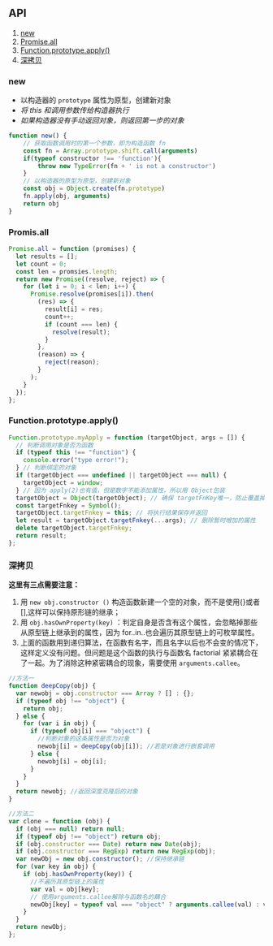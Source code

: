 ## &#x20;API

1. [new](#new)
2. [Promise.all](#Promis.all)
3. [Function.prototype.apply()](<#Function.prototype.apply()>)
4. [深拷贝](#深拷贝)

### new

- 以构造器的 `prototype` 属性为原型，创建新对象
- _将 this 和调用参数传给构造器执行_
- _如果构造器没有手动返回对象，则返回第一步的对象_

```javascript
function new() {
    // 获取函数调用时的第一个参数，即为构造函数 fn
    const fn = Array.prototype.shift.call(arguments)
    if(typeof constructor !== 'function'){
        throw new TypeError(fn + ' is not a constructor')
    }
    // 以构造器的原型为原型，创建新对象
    const obj = Object.create(fn.prototype)
    fn.apply(obj, arguments)
    return obj
}
```

### <span id='Promis.all'>Promis.all</span>

```javascript
Promise.all = function (promises) {
  let results = [];
  let count = 0;
  const len = promsies.length;
  return new Promise((resolve, reject) => {
    for (let i = 0; i < len; i++) {
      Promise.resolve(promises[i]).then(
        (res) => {
          result[i] = res;
          count++;
          if (count === len) {
            resolve(result);
          }
        },
        (reason) => {
          reject(reason);
        }
      );
    }
  });
};
```

### <span id='Function.prototype.apply()'>Function.prototype.apply()</span>

```javascript
Function.prototype.myApply = function (targetObject, args = []) {
  // 判断调用对象是否为函数
  if (typeof this !== "function") {
    console.error("type error!");
  } // 判断绑定的对象
  if (targetObject === undefined || targetObject === null) {
    targetObject = window;
  } // 因为 apply(2)也有值，但是数字不能添加属性，所以用 Object包装
  targetObject = Object(targetObject); // 确保 targetFnKey唯一，防止覆盖掉原有的属性
  const targetFnkey = Symbol();
  targetObject.targetFnkey = this; // 将执行结果保存并返回
  let result = targetObject.targetFnkey(...args); // 删除暂时增加的属性
  delete targetObject.targetFnkey;
  return result;
};
```

### 深拷贝

**这里有三点需要注意：**

1.  用 `new obj.constructor ()` 构造函数新建一个空的对象，而不是使用{}或者\[],这样可以保持原形链的继承；
2.  用 `obj.hasOwnProperty(key)` ：判定自身是否含有这个属性，会忽略掉那些从原型链上继承到的属性，因为 for..in..也会遍历其原型链上的可枚举属性。
3.  上面的函数用到递归算法，在函数有名字，而且名字以后也不会变的情况下，这样定义没有问题。但问题是这个函数的执行与函数名 factorial 紧紧耦合在了一起。为了消除这种紧密耦合的现象，需要使用 `arguments.callee`。

```javascript
//方法一
function deepCopy(obj) {
  var newobj = obj.constructor === Array ? [] : {};
  if (typeof obj !== "object") {
    return obj;
  } else {
    for (var i in obj) {
      if (typeof obj[i] === "object") {
        //判断对象的这条属性是否为对象
        newobj[i] = deepCopy(obj[i]); //若是对象进行嵌套调用
      } else {
        newobj[i] = obj[i];
      }
    }
  }
  return newobj; //返回深度克隆后的对象
}

//方法二
var clone = function (obj) {
  if (obj === null) return null;
  if (typeof obj !== "object") return obj;
  if (obj.constructor === Date) return new Date(obj);
  if (obj.constructor === RegExp) return new RegExp(obj);
  var newObj = new obj.constructor(); //保持继承链
  for (var key in obj) {
    if (obj.hasOwnProperty(key)) {
      //不遍历其原型链上的属性
      var val = obj[key];
      // 使用arguments.callee解除与函数名的耦合
      newObj[key] = typeof val === "object" ? arguments.callee(val) : val;
    }
  }
  return newObj;
};
```
